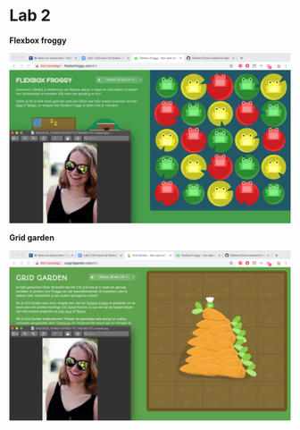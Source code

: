 # Lab 2 

**Flexbox froggy**

![Image of flexbox froggy](https://github.com/Elkeborr/2imd-webtech3-portfolio/blob/master/lab2/Schermafbeelding%202019-03-12%20om%2018.59.40.png)

**Grid garden**

![Image of grid garden](https://github.com/Elkeborr/2imd-webtech3-portfolio/blob/master/lab2/Schermafbeelding%202019-03-12%20om%2020.05.32.png)